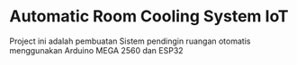 # Automatic Room Cooling System IoT
 Project ini adalah pembuatan Sistem pendingin ruangan otomatis menggunakan Arduino MEGA 2560 dan ESP32
